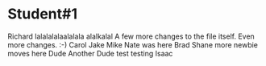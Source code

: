 # Student#1
Richard lalalalalaalalala
alalkalal
A few more changes to the file itself.
Even more changes. :-)
Carol
Jake 
Mike 
Nate was here
Brad
Shane
more newbie moves here
Dude
Another Dude test
testing
Isaac